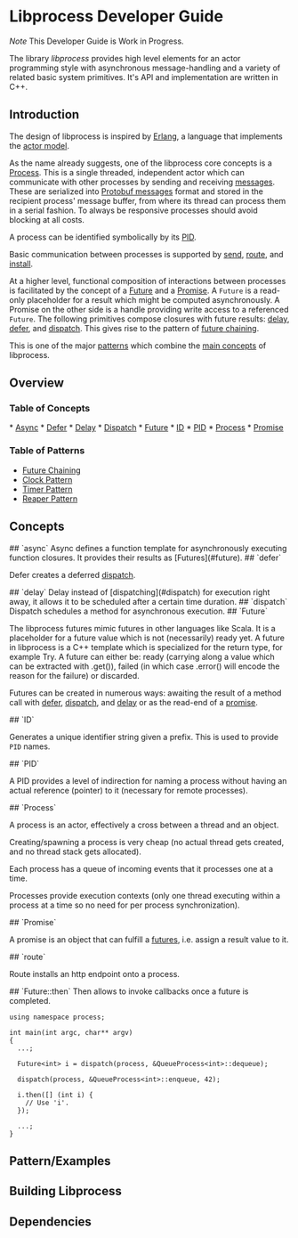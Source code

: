 # Libprocess Developer Guide

*Note* This Developer Guide is Work in Progress.

The library _libprocess_ provides high level elements for an actor programming
style with asynchronous message-handling and a variety of related basic system
primitives. It's API and implementation are written in C++.

## Introduction
The design of libprocess is inspired by [Erlang](http://erlang.org),
a language that implements the
[actor model](http://en.wikipedia.org/wiki/Actor_model).

As the name already suggests, one of the libprocess core concepts is a
[Process](#process). This is a single threaded, independent actor which can
communicate with other processes by sending and receiving [messages](#message).
These are serialized into [Protobuf messages](#protobuf) format and stored in
the recipient process' message buffer, from where its thread can process them
in a serial fashion. To always be responsive processes should avoid blocking at all costs.

A process can be identified symbolically by its [PID](#pid).

Basic communication between processes is supported by [send](#send),
[route](#route), and [install](#install).

At a higher level, functional composition of interactions between processes is facilitated by the concept
of a [Future](#future) and a [Promise](#promise). A `Future` is a
read-only placeholder for a result which might be computed
asynchronously. A Promise on the other side is a
handle providing write access to a referenced `Future`.
The following primitives compose closures with future results: [delay](#delay), [defer](#defer), and [dispatch](#dispatch). This gives rise to the pattern of [future chaining](#futureChaining).

This is one of the major [patterns](#table_pattern) which combine the [main concepts](#table_concepts) of libprocess.


## Overview
### Table of Concepts

<a name="table_concepts"/>
* <a href="#async">Async</a>
* <a href="#defer">Defer</a>
* <a href="#delay">Delay</a>
* <a href="#dispatch">Dispatch</a>
* <a href="#future">Future</a>
* <a href="#id">ID</a>
* <a href="#pid">PID</a>
* <a href="#process">Process</a>
* <a href="#promise">Promise</a>

<!---
* <a href="#gc">Garbage Collection, Reaper</a>
* <a href="#dispatch">Dispatch</a>
* <a href="#event">Event</a>
* <a href="#help">Help</a>
* <a href="#http">Network, HTTP, Socket</a>
* <a href="#io">IO</a>
* <a href="#latch">Latch, Mutex</a>
* <a href="#limiter">Limiter </a>
* <a href="#logging">Logging</a>
* <a href="#clock">Clock, Time, Timeout</a>
* <a href="#gc">Garbage Collection, Reaper</a>
* <a href="#process">Process, Executor, Once</a>

* <a href="#profiler">Profiler</a>
* <a href="#queue">Queue</a>
* <a href="#statistics">Statistics, Timeseries</a>
* <a href="#adress">Adress</a>
--->

<a name="table_pattern"/>

### Table of Patterns
* <a href="#futureChaining">Future Chaining</a>
* <a href="#clockPattern">Clock Pattern</a>
* <a href="#timerPattern">Timer Pattern</a>
* <a href="#reaperPattern">Reaper Pattern</a>

## Concepts

<a name="async"/>
## `async`
Async defines a function template for asynchronously executing function closures. It provides their results as [Futures](#future).

<a name="defer"/>
## `defer`

Defer creates a deferred [dispatch](#dispatch).

<!---
~~~{.cpp}
using namespace process;

class SomeProcess : public Process<SomeProcess>
{
public:
  void merge()
  {
    queue.get()
      .then(defer(self(), [] (int i) {
        ...;
      }));
  }

private:
  Queue<int> queue;
};
~~~
--->



<a name="delay"/>
## `delay`
Delay instead of [dispatching](#dispatch) for execution right away, it allows it to be scheduled after a certain time duration.



<a name="dispatch"/>
## `dispatch`
Dispatch schedules a method for asynchronous execution.

<!---
~~~{.cpp}
using namespace process;

class QueueProcess : public Process<QueueProcess>
{
public:
  void enqueue(int i) { this->i = i; }
  int dequeue() { return this->i; }

private:
  int i;
};


int main(int argc, char** argv)
{
  QueueProcess process;
  spawn(process);

  dispatch(process, &QueueProcess::enqueue, 42);
  dispatch(process, &QueueProcess::enqueue, 43);

  ...;
}
~~~
--->


<a name="future"/>
## `Future`

The libprocess futures mimic futures in other languages like Scala. It is a placeholder for a future value which is not (necessarily) ready yet. A future in libprocess is a C++ template which is specialized for the return type, for example Try. A future can either be: ready (carrying along a value which can be extracted with .get()), failed (in which case .error() will encode the reason for the failure) or discarded.

Futures can be created in numerous ways: awaiting the result of a method call with [defer](#defer), [dispatch](#dispatch), and [delay](#delay) or as the read-end of a [promise](#promise).



<a name="id"/>
## `ID`

Generates a unique identifier string given a prefix. This is used to
provide `PID` names.


<a name="pid"/>
## `PID`

A PID provides a level of indirection for naming a process without
having an actual reference (pointer) to it (necessary for remote
processes).

<!---
~~~{.cpp}
using namespace process;

int main(int argc, char** argv)
{
  QueueProcess process;
  spawn(process);

  PID<QueueProcess> pid = process.self();

  dispatch(pid, &QueueProcess:enqueue, 42);

  terminate(pid);
  wait(pid);

  return 0;
}
~~~
--->

<a name="process"/>
## `Process`

A process is an actor, effectively a cross between a thread and an object.

Creating/spawning a process is very cheap (no actual thread gets
created, and no thread stack gets allocated).

Each process has a queue of incoming events that it processes one at a
time.

Processes provide execution contexts (only one thread executing within
a process at a time so no need for per process synchronization).

<!---
~~~{.cpp}
using namespace process;

class MyProcess : public Process<MyProcess> {};

int main(int argc, char** argv)
{
  MyProcess process;
  spawn(process);
  terminate(process);
  wait(process);
  return 0;
}
~~~
--->

<a name="promise"/>
## `Promise`

A promise is an object that can fulfill a [futures](#future), i.e. assign a result value to it.

<!---
~~~{.cpp}
using namespace process;

template <typename T>
class QueueProcess : public Process<QueueProcess<T>>
{
public:
  Future<T> dequeue()
  {
    return promise.future();
  }

  void enqueue(T t)
  {
    promise.set(t);
  }

private:
  Promise<T> promise;
};


int main(int argc, char** argv)
{
  ...;

  Future<int> i = dispatch(process, &QueueProcess<int>::dequeue);

  dispatch(process, &QueueProcess<int>::enqueue, 42);

  i.await();

  ...;
}
~~~
--->

<a name="route"/>
## `route`

Route installs an http endpoint onto a process.

<!---
~~~{.cpp}
using namespace process;
using namespace process::http;

class QueueProcess : public Process<QueueProcess>
{
public:
  QueueProcess() : ProcessBase("queue") {}

  virtual void initialize() {
    route("/enqueue", [] (Request request)
    {
      // Parse argument from 'request.query' or 'request.body.
      enqueue(arg);
      return OK();
    });
  }
};

// $ curl localhost:1234/queue/enqueue?value=42
~~~
--->

<a name="then"/>
## `Future::then`
Then allows to invoke callbacks once a future is completed.

~~~{.cpp}
using namespace process;

int main(int argc, char** argv)
{
  ...;

  Future<int> i = dispatch(process, &QueueProcess<int>::dequeue);

  dispatch(process, &QueueProcess<int>::enqueue, 42);

  i.then([] (int i) {
    // Use 'i'.
  });

  ...;
}
~~~



<!---
Explain:
(1) When should a callback get invoked?
(2) Using what execution context?
       Synchronously: using the current thread, blocking whatever was
       Asynchronously: using a different thread than the current thread (but what thread?)?
--->


## Pattern/Examples

<a name="futureChaining" />
<a name="clockPattern" />
<a name="timerPattern" />
<a name="reaperPattern" />

## Building Libprocess


## Dependencies
